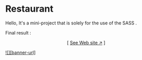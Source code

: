 # Restaurant
Hello,
It's a mini-project that is solely for the use of the SASS .


Final result : 


<div align="center">

[ [See Web site ↗︎][repo-url] ]
  

</div>

[![][banner-url]][repo-url]  



[repo-url]: https://mohammadrezanadirkhanloo.github.io/Restaurant/
